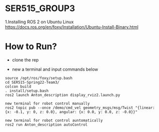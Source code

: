 # SER515_GROUP3
1.Installing ROS 2 on Ubuntu Linux
https://docs.ros.org/en/foxy/Installation/Ubuntu-Install-Binary.html

# How to Run?
- clone the rep

- new a terminal and input commands below
```
source /opt/ros/foxy/setup.bash
cd SER515-Spring22-Team3/
colcon build
. install/setup.bash
ros2 launch Anton_description display_rviz2.launch.py

new terminal for robot control manually
ros2 topic pub --once /demo/cmd_vel geometry_msgs/msg/Twist "{linear: {x: -0.1, y: 0, z: 0.0}, angular: {x: 0.0, y: 0.0, z: -0.0}}"

new terminal for robot control auntomatically
ros2 run Anton_description autoControl
```